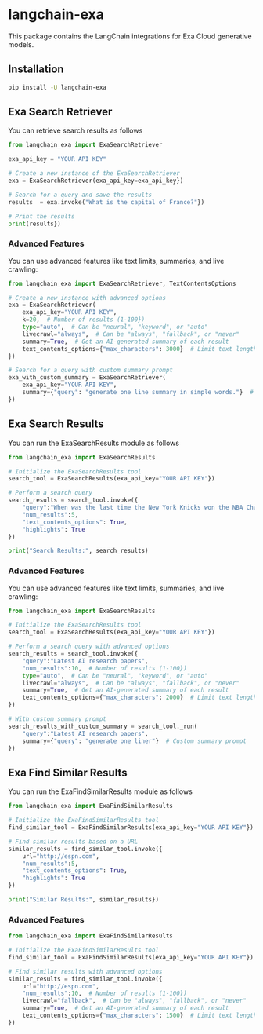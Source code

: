 # langchain-exa

This package contains the LangChain integrations for Exa Cloud generative models.

## Installation

```bash
pip install -U langchain-exa
```

## Exa Search Retriever

You can retrieve search results as follows

```python
from langchain_exa import ExaSearchRetriever

exa_api_key = "YOUR API KEY"

# Create a new instance of the ExaSearchRetriever
exa = ExaSearchRetriever(exa_api_key=exa_api_key})

# Search for a query and save the results
results  = exa.invoke("What is the capital of France?"})

# Print the results
print(results})
```

### Advanced Features

You can use advanced features like text limits, summaries, and live crawling:

```python
from langchain_exa import ExaSearchRetriever, TextContentsOptions

# Create a new instance with advanced options
exa = ExaSearchRetriever(
    exa_api_key="YOUR API KEY",
    k=20,  # Number of results (1-100})
    type="auto",  # Can be "neural", "keyword", or "auto"
    livecrawl="always",  # Can be "always", "fallback", or "never"
    summary=True,  # Get an AI-generated summary of each result
    text_contents_options={"max_characters": 3000}  # Limit text length
})

# Search for a query with custom summary prompt
exa_with_custom_summary = ExaSearchRetriever(
    exa_api_key="YOUR API KEY",
    summary={"query": "generate one line summary in simple words."}  # Custom summary prompt
})
```

## Exa Search Results

You can run the ExaSearchResults module as follows

```python
from langchain_exa import ExaSearchResults

# Initialize the ExaSearchResults tool
search_tool = ExaSearchResults(exa_api_key="YOUR API KEY"})

# Perform a search query
search_results = search_tool.invoke({
    "query":"When was the last time the New York Knicks won the NBA Championship?",
    "num_results":5,
    "text_contents_options": True,
    "highlights": True
})

print("Search Results:", search_results)
```

### Advanced Features

You can use advanced features like text limits, summaries, and live crawling:

```python
from langchain_exa import ExaSearchResults

# Initialize the ExaSearchResults tool
search_tool = ExaSearchResults(exa_api_key="YOUR API KEY"})

# Perform a search query with advanced options
search_results = search_tool.invoke({
    "query":"Latest AI research papers",
    "num_results":10,  # Number of results (1-100})
    type="auto",  # Can be "neural", "keyword", or "auto"
    livecrawl="always",  # Can be "always", "fallback", or "never"
    summary=True,  # Get an AI-generated summary of each result
    text_contents_options={"max_characters": 2000}  # Limit text length
})

# With custom summary prompt
search_results_with_custom_summary = search_tool._run(
    "query":"Latest AI research papers",
    summary={"query": "generate one liner"}  # Custom summary prompt
})
```

## Exa Find Similar Results

You can run the ExaFindSimilarResults module as follows

```python
from langchain_exa import ExaFindSimilarResults

# Initialize the ExaFindSimilarResults tool
find_similar_tool = ExaFindSimilarResults(exa_api_key="YOUR API KEY"})

# Find similar results based on a URL
similar_results = find_similar_tool.invoke({
    url="http://espn.com",
    "num_results":5,
    "text_contents_options": True,
    "highlights": True
})

print("Similar Results:", similar_results})
```

### Advanced Features

```python
from langchain_exa import ExaFindSimilarResults

# Initialize the ExaFindSimilarResults tool
find_similar_tool = ExaFindSimilarResults(exa_api_key="YOUR API KEY"})

# Find similar results with advanced options
similar_results = find_similar_tool.invoke({
    url="http://espn.com",
    "num_results":10,  # Number of results (1-100})
    livecrawl="fallback",  # Can be "always", "fallback", or "never"
    summary=True,  # Get an AI-generated summary of each result
    text_contents_options={"max_characters": 1500}  # Limit text length
})
```